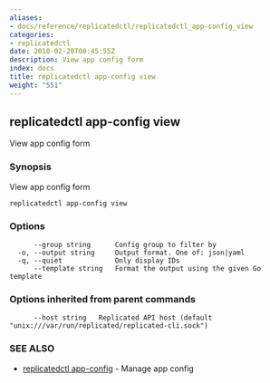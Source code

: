 ```yaml
---
aliases:
- docs/reference/replicatedctl/replicatedctl_app-config_view
categories:
- replicatedctl
date: 2018-02-20T00:45:55Z
description: View app config form
index: docs
title: replicatedctl app-config view
weight: "551"
---
```


## replicatedctl app-config view

View app config form

### Synopsis


View app config form

```
replicatedctl app-config view
```

### Options

```
      --group string      Config group to filter by
  -o, --output string     Output format. One of: json|yaml
  -q, --quiet             Only display IDs
      --template string   Format the output using the given Go template
```

### Options inherited from parent commands

```
      --host string   Replicated API host (default "unix:///var/run/replicated/replicated-cli.sock")
```

### SEE ALSO
* [replicatedctl app-config](/api/replicatedctl/replicatedctl_app-config/)	 - Manage app config

